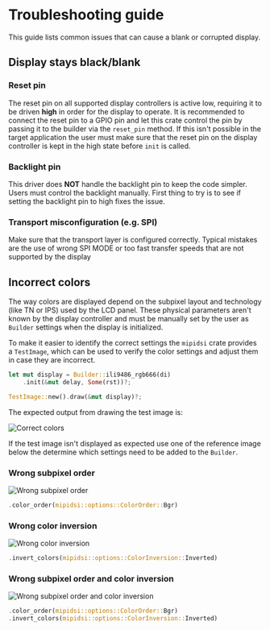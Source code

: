 # Troubleshooting guide

This guide lists common issues that can cause a blank or corrupted display.

## Display stays black/blank

### Reset pin

The reset pin on all supported display controllers is active low, requiring it to be driven **high** in order for the display to operate. It is recommended to connect the reset pin to a GPIO pin and let this crate control the pin by passing it to the builder via the `reset_pin` method. If this isn't possible in the target application the user must make sure that the reset pin on the display controller is kept in the high state before `init` is called.

### Backlight pin

This driver does **NOT** handle the backlight pin to keep the code simpler. Users must control the backlight manually. First thing to try is to see if setting the backlight pin to high fixes the issue.

### Transport misconfiguration (e.g. SPI)

Make sure that the transport layer is configured correctly. Typical mistakes are the use of wrong SPI MODE or too fast transfer speeds that are not supported by the display

## Incorrect colors

The way colors are displayed depend on the subpixel layout and technology (like TN or IPS) used by the LCD panel. These physical parameters aren't known by the display controller and must be manually set by the user as `Builder` settings when the display is initialized.

To make it easier to identify the correct settings the `mipidsi` crate provides a `TestImage`, which can be used to verify the color settings and adjust them in case they are incorrect.

```rust
let mut display = Builder::ili9486_rgb666(di)
    .init(&mut delay, Some(rst))?;

TestImage::new().draw(&mut display)?;
```

The expected output from drawing the test image is:

![Correct colors](colors_correct.svg)

If the test image isn't displayed as expected use one of the reference image below the determine which settings need to be added to the `Builder`.

### Wrong subpixel order

![Wrong subpixel order](colors_wrong_subpixel_order.svg)

```rust
.color_order(mipidsi::options::ColorOrder::Bgr)
```

### Wrong color inversion

![Wrong color inversion](colors_wrong_color_inversion.svg)

```rust
.invert_colors(mipidsi::options::ColorInversion::Inverted)
```

### Wrong subpixel order and color inversion

![Wrong subpixel order and color inversion](colors_both_wrong.svg)

```rust
.color_order(mipidsi::options::ColorOrder::Bgr)
.invert_colors(mipidsi::options::ColorInversion::Inverted)
```
